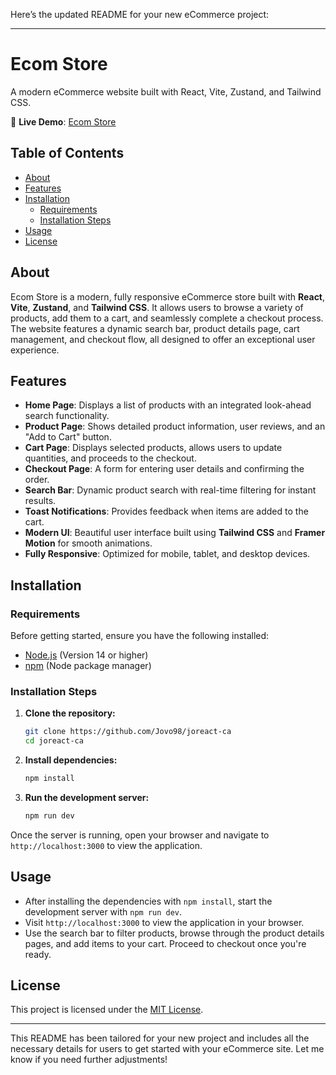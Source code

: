 Here’s the updated README for your new eCommerce project:

---

# Ecom Store  
A modern eCommerce website built with React, Vite, Zustand, and Tailwind CSS.

🔗 **Live Demo**: [Ecom Store](#https://joreact-ca.netlify.app/) 

## Table of Contents

- [About](#about)
- [Features](#features)
- [Installation](#installation)
  - [Requirements](#requirements)
  - [Installation Steps](#installation-steps)
- [Usage](#usage)
- [License](#license)

## About

Ecom Store is a modern, fully responsive eCommerce store built with **React**, **Vite**, **Zustand**, and **Tailwind CSS**. It allows users to browse a variety of products, add them to a cart, and seamlessly complete a checkout process. The website features a dynamic search bar, product details page, cart management, and checkout flow, all designed to offer an exceptional user experience.

## Features

- **Home Page**: Displays a list of products with an integrated look-ahead search functionality.
- **Product Page**: Shows detailed product information, user reviews, and an "Add to Cart" button.
- **Cart Page**: Displays selected products, allows users to update quantities, and proceeds to the checkout.
- **Checkout Page**: A form for entering user details and confirming the order.
- **Search Bar**: Dynamic product search with real-time filtering for instant results.
- **Toast Notifications**: Provides feedback when items are added to the cart.
- **Modern UI**: Beautiful user interface built using **Tailwind CSS** and **Framer Motion** for smooth animations.
- **Fully Responsive**: Optimized for mobile, tablet, and desktop devices.

## Installation

### Requirements

Before getting started, ensure you have the following installed:

- [Node.js](https://nodejs.org/en) (Version 14 or higher)
- [npm](https://www.npmjs.com/) (Node package manager)

### Installation Steps

1. **Clone the repository:**

   ```bash
   git clone https://github.com/Jovo98/joreact-ca
   cd joreact-ca
   ```

2. **Install dependencies:**

   ```bash
   npm install
   ```

3. **Run the development server:**

   ```bash
   npm run dev
   ```

Once the server is running, open your browser and navigate to `http://localhost:3000` to view the application.

## Usage

- After installing the dependencies with `npm install`, start the development server with `npm run dev`.
- Visit `http://localhost:3000` to view the application in your browser.
- Use the search bar to filter products, browse through the product details pages, and add items to your cart. Proceed to checkout once you're ready.

## License

This project is licensed under the [MIT License](LICENSE).

---

This README has been tailored for your new project and includes all the necessary details for users to get started with your eCommerce site. Let me know if you need further adjustments!
